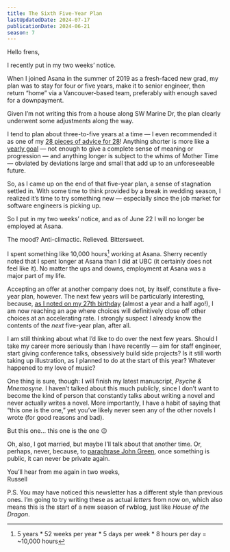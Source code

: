 ```yaml
---
title: The Sixth Five-Year Plan
lastUpdatedDate: 2024-07-17
publicationDate: 2024-06-21
season: 7
---
```


Hello frens,

I recently put in my two weeks’ notice.

When I joined Asana in the summer of 2019 as a fresh-faced new grad, my plan was to stay for four or five years, make it to senior engineer, then return “home” via a Vancouver-based team, preferably with enough saved for a downpayment.

Given I’m not writing this from a house along SW Marine Dr, the plan clearly underwent some adjustments along the way.

I tend to plan about three-to-five years at a time — I even recommended it as one of my [28 pieces of advice for 28](https://rwblickhan.org/newsletters/28-pieces-of-advice-for-28/)! Anything shorter is more like a [yearly goal](https://rwblickhan.org/essays/yearly-goals/) — not enough to give a complete sense of meaning or progression — and anything longer is subject to the whims of Mother Time — obviated by deviations large and small that add up to an unforeseeable future.

So, as I came up on the end of that five-year plan, a sense of stagnation settled in. With some time to think provided by a break in wedding season, I realized it’s time to try something new — especially since the job market for software engineers is picking up.

So I put in my two weeks’ notice, and as of June 22 I will no longer be employed at Asana.

The mood? Anti-climactic. Relieved. Bittersweet.

I spent something like 10,000 hours[^calc] working at Asana. Sherry recently noted that I spent longer at Asana than I did at UBC (it certainly does not feel like it). No matter the ups and downs, employment at Asana was a major part of my life.

Accepting an offer at another company does not, by itself, constitute a five-year plan, however. The next few years will be particularly interesting, because, [as I noted on my 27th birthday](https://rwblickhan.org/newsletters/in-which-i-wax-nostalgic-for-my-lost-youth/#in-which-i-wax-nostalgic-for-my-lost-youth) (almost a year and a half ago!), I am now reaching an age where choices will definitively close off other choices at an accelerating rate. I strongly suspect I already know the contents of the *next* five-year plan, after all.

I am still thinking about what I’d like to do over the next few years. Should I take my career more seriously than I have recently — aim for staff engineer, start giving conference talks, obsessively build side projects? Is it still worth taking up illustration, as I planned to do at the start of this year? Whatever happened to my love of music?

One thing is sure, though: I will finish my latest manuscript, *Psyche & Mnemosyne*. I haven’t talked about this much publicly, since I don’t want to become the kind of person that constantly talks about writing a novel and never actually writes a novel. More importantly, I have a habit of saying that “this one is the one,” yet you’ve likely never seen any of the other novels I wrote (for good reasons and bad).

But this one... this one is the one 😉

Oh, also, I got married, but maybe I’ll talk about that another time. Or, perhaps, never, because, to [paraphrase John Green](https://youtu.be/mq8I4aTBwcQ?si=W0opc5Y-kA5yZXHG), once something is public, it can never be private again.

You’ll hear from me again in two weeks,\
Russell

P.S. You may have noticed this newsletter has a different style than previous ones. I’m going to try writing these as actual *letters* from now on, which also means this is the start of a new season of rwblog, just like *House of the Dragon*.

[^calc]: 5 years \* 52 weeks per year \* 5 days per week \* 8 hours per day = ~10,000 hours